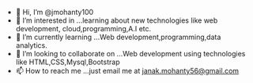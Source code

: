 - 👋 Hi, I’m @jmohanty100
- 👀 I’m interested in ...learning about new technologies like web development, cloud,programming,A.I etc.
- 🌱 I’m currently learning ...Web development,programming,data analytics.
- 💞️ I’m looking to collaborate on ...Web development using technologies like HTML,CSS,Mysql,Bootstrap
- 📫 How to reach me ...just email me at janak.mohanty56@gmail.com

<!---
jmohanty100/jmohanty100 is a ✨ special ✨ repository because its `README.md` (this file) appears on your GitHub profile.
You can click the Preview link to take a look at your changes.
--->
